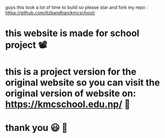 guys this took a lot of time to build so please star and fork my repo : https://github.com/itzbandhan/kmcschool/
# this website is made for school project 📽️
# this is a project version for the original website so you can visit the original version of website on: https://kmcschool.edu.np/ 🏫
# thank you 😃 🤟